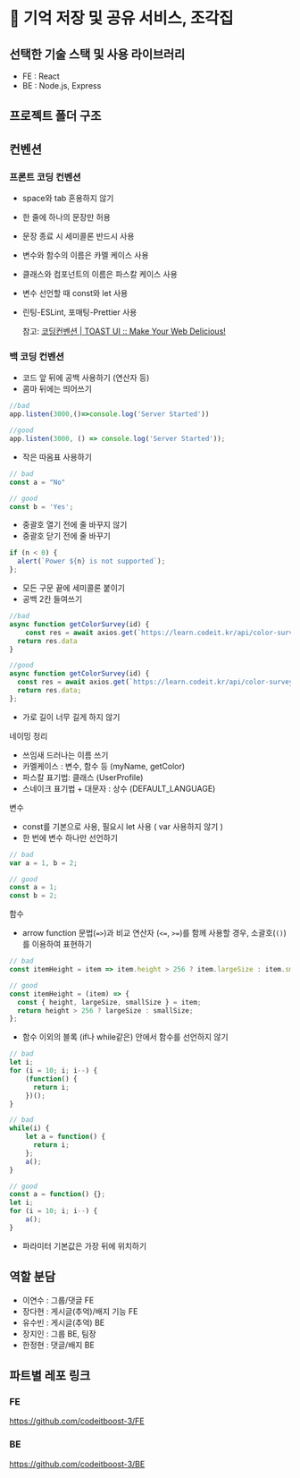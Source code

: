 # 🌌 기억 저장 및 공유 서비스, 조각집

## 선택한 기술 스택 및 사용 라이브러리
- FE : React
- BE : Node.js, Express

## 프로젝트 폴더 구조

## 컨벤션
### 프론트 코딩 컨벤션

- space와 tab 혼용하지 않기
- 한 줄에 하나의 문장만 허용
- 문장 종료 시 세미콜론 반드시 사용
- 변수와 함수의 이름은 카멜 케이스 사용
- 클래스와 컴포넌트의 이름은 파스칼 케이스 사용
- 변수 선언할 때 const와 let 사용
- 린팅-ESLint, 포매팅-Prettier 사용

   참고: [코딩컨벤션 | TOAST UI :: Make Your Web Delicious!](https://ui.toast.com/fe-guide/ko_CODING-CONVENTION)

### 백 코딩 컨벤션

- 코드 앞 뒤에 공백 사용하기 (연산자 등)
- 콤마 뒤에는 띄어쓰기

```jsx
//bad
app.listen(3000,()=>console.log('Server Started'))

//good
app.listen(3000, () => console.log('Server Started'));
```

- 작은 따옴표 사용하기

```jsx
// bad
const a = "No"

// good
const b = 'Yes';
```

- 중괄호 열기 전에 줄 바꾸지 않기
- 중괄호 닫기 전에 줄 바꾸기

```jsx
if (n < 0) {
  alert(`Power ${n} is not supported`);
};
```

- 모든 구문 끝에 세미콜론 붙이기
- 공백 2칸 들여쓰기

```jsx
//bad
async function getColorSurvey(id) {
    const res = await axios.get(`https://learn.codeit.kr/api/color-surveys/${id}`)
  return res.data
}

//good
async function getColorSurvey(id) {
  const res = await axios.get(`https://learn.codeit.kr/api/color-surveys/${id}`);
  return res.data;
};

```

- 가로 길이 너무 길게 하지 않기

네이밍 정리 

- 쓰임새 드러나는 이름 쓰기
- 카멜케이스 : 변수, 함수 등 (myName, getColor)
- 파스칼 표기법: 클래스 (UserProfile)
- 스네이크 표기법 + 대문자 : 상수 (DEFAULT_LANGUAGE)

변수 

- const를 기본으로 사용, 필요시 let 사용 ( var 사용하지 않기 )
- 한 번에 변수 하나만 선언하기

```jsx
// bad
var a = 1, b = 2;

// good
const a = 1;
const b = 2;
```

함수 

- arrow function 문법(`=>`)과 비교 연산자 (`<=`, `>=`)를 함께 사용할 경우, 소괄호(`()`)를 이용하여 표현하기

```jsx
// bad
const itemHeight = item => item.height > 256 ? item.largeSize : item.smallSize;

// good
const itemHeight = (item) => {
  const { height, largeSize, smallSize } = item;
  return height > 256 ? largeSize : smallSize;
};
```

- 함수 이외의 블록 (if나 while같은) 안에서 함수를 선언하지 않기

```jsx
// bad
let i;
for (i = 10; i; i--) {
    (function() { 
      return i; 
    })();
}

// bad
while(i) {
    let a = function() {
      return i;
    };
    a();
}

// good
const a = function() {};
let i;
for (i = 10; i; i--) {
    a();
}
```

- 파라미터 기본값은 가장 뒤에 위치하기

## 역할 분담

- 이연수 : 그룹/댓글 FE
- 장다현 : 게시글(추억)/배지 기능 FE
- 유수빈 : 게시글(추억) BE
- 장지인 : 그룹 BE, 팀장
- 한정현 : 댓글/배지 BE

## 파트별 레포 링크
### FE 
https://github.com/codeitboost-3/FE
### BE
https://github.com/codeitboost-3/BE
